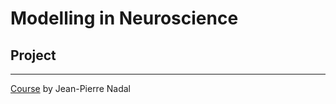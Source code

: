 # Modelling in Neuroscience

## Project
---
[Course](http://www.lps.ens.fr/~nadal/Cours/MVA/) by Jean-Pierre Nadal